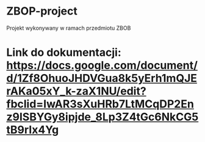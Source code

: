 # ZBOP-project
Projekt wykonywany w ramach przedmiotu ZBOB

# Link do dokumentacji: https://docs.google.com/document/d/1Zf8OhuoJHDVGua8k5yErh1mQJErAKa05xY_k-zaX1NU/edit?fbclid=IwAR3sXuHRb7LtMCqDP2Enz9ISBYGy8ipjde_8Lp3Z4tGc6NkCG5tB9rIx4Yg

